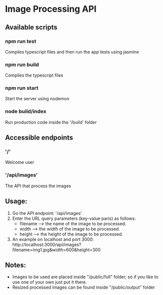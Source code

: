 # Image Processing API

## Available scripts

### npm run test

Compiles typescript files and then run the app tests using jasmine

### npm run build

Compiles the typescript files

### npm run start

Start the server using nodemon

### node build/index

Run production code inside the '/build' folder

## Accessible endpoints

### '/'

Welcome user

### '/api/images'

The API that process the images

## Usage:

1. Go the API endpoint: '/api/images'
2. Enter the URL query parameters (key-value paris) as follows:
    - filename --> the name of the image to be processed.
    - width --> the width of the image to be processed.
    - height --> the height of the image to be processed.
3. An example on localhost and port 3000:
   http://localhost:3000/api/images?filename=img1.jpg&width=600&height=300

## Notes:

-   Images to be used are placed inside "/public/full" folder, so if you like to use one of your own just put it there.
-   Resized processed images can be found inside "/public/output" folder
